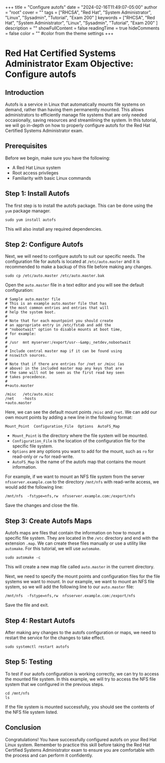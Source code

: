 +++
title = "Configure autofs"
date = "2024-02-16T11:49:07-05:00"
author = "root"
cover = ""
tags = ["RHCSA", "Red Hat", "System Administrator", "Linux", "Sysadmin", "Tutorial", "Exam 200" ]
keywords = ["RHCSA", "Red Hat", "System Administrator", "Linux", "Sysadmin", "Tutorial", "Exam 200" ]
description = ""
showFullContent = false
readingTime = true
hideComments = false
color = "" #color from the theme settings
+++


# Red Hat Certified Systems Administrator Exam Objective: Configure autofs

## Introduction

Autofs is a service in Linux that automatically mounts file systems on demand, rather than having them permanently mounted. This allows administrators to efficiently manage file systems that are only needed occasionally, saving resources and streamlining the system. In this tutorial, we will go in-depth on how to properly configure autofs for the Red Hat Certified Systems Administrator exam.

## Prerequisites

Before we begin, make sure you have the following:

- A Red Hat Linux system
- Root access privileges
- Familiarity with basic Linux commands

## Step 1: Install Autofs

The first step is to install the autofs package. This can be done using the `yum` package manager.

```
sudo yum install autofs
```

This will also install any required dependencies.

## Step 2: Configure Autofs

Next, we will need to configure autofs to suit our specific needs. The configuration file for autofs is located at `/etc/auto.master` and it is recommended to make a backup of this file before making any changes.

```
sudo cp /etc/auto.master /etc/auto.master.bak
```

Open the `auto.master` file in a text editor and you will see the default configuration:

```
# Sample auto.master file
# This is an example auto.master file that has
# the most common entries and entries that will
# help the system boot.
#
# Note that for each mountpoint you should create
# an appropriate entry in /etc/fstab and add the
# "nobootwait" option to disable mounts at boot time,
# for example:
#
# /usr	mnt	myserver:/export/usr--&amp;_netdev,nobootwait
#
# Include central master map if it can be found using
# nsswitch sources.
#
# Note that if there are entries for /net or /misc (as
# above) in the included master map any keys that are
# the same will not be seen as the first read key seen
# takes precedence.
#
#+auto.master

/misc	/etc/auto.misc
/net	-hosts
+auto.master
```

Here, we can see the default mount points `/misc` and `/net`. We can add our own mount points by adding a new line in the following format:

```
Mount_Point  Configuration_File  Options  AutoFS_Map
```

- `Mount_Point` is the directory where the file system will be mounted.
- `Configuration_File` is the location of the configuration file for the specific file system.
- `Options` are any options you want to add for the mount, such as `ro` for read-only or `rw` for read-write.
- `AutoFS_Map` is the name of the autofs map that contains the mount information.

For example, if we want to mount an NFS file system from the server `nfsserver.example.com` to the directory `/mnt/nfs` with read-write access, we would add the following line:

```
/mnt/nfs  -fstype=nfs,rw  nfsserver.example.com:/export/nfs
```

Save the changes and close the file.

## Step 3: Create Autofs Maps

Autofs maps are files that contain the information on how to mount a specific file system. They are located in the `/etc` directory and end with the extension `.map`. We can create these files manually or use a utility like `automake`. For this tutorial, we will use `automake`.

```
sudo automake -c
```

This will create a new map file called `auto.master` in the current directory.

Next, we need to specify the mount points and configuration files for the file systems we want to mount. In our example, we want to mount an NFS file system, so we will add the following line to our `auto.master` file:

```
/mnt/nfs  -fstype=nfs,rw  nfsserver.example.com:/export/nfs
```

Save the file and exit.

## Step 4: Restart Autofs

After making any changes to the autofs configuration or maps, we need to restart the service for the changes to take effect.

```
sudo systemctl restart autofs
```

## Step 5: Testing

To test if our autofs configuration is working correctly, we can try to access the mounted file system. In this example, we will try to access the NFS file system that we configured in the previous steps.

```
cd /mnt/nfs
ls
```

If the file system is mounted successfully, you should see the contents of the NFS file system listed.

## Conclusion

Congratulations! You have successfully configured autofs on your Red Hat Linux system. Remember to practice this skill before taking the Red Hat Certified Systems Administrator exam to ensure you are comfortable with the process and can perform it confidently.
